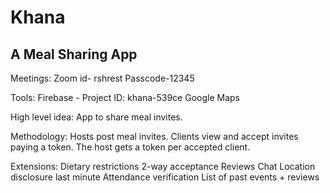 # Khana
## A Meal Sharing App

Meetings:
Zoom id- rshrest
Passcode-12345

Tools:
Firebase - Project ID: khana-539ce
Google Maps



High level idea:
App to share meal invites.

Methodology:
Hosts post meal invites. Clients view and accept invites paying a token. The host gets a token per accepted client.



Extensions:
Dietary restrictions
2-way acceptance
Reviews
Chat
Location disclosure last minute
Attendance verification
List of past events + reviews
